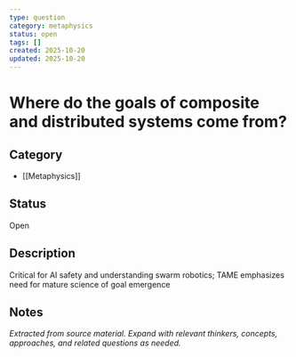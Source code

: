 ```yaml
---
type: question
category: metaphysics
status: open
tags: []
created: 2025-10-20
updated: 2025-10-20
---
```


# Where do the goals of composite and distributed systems come from?

## Category

- [[Metaphysics]]

## Status

Open

## Description

Critical for AI safety and understanding swarm robotics; TAME emphasizes need for mature science of goal emergence

## Notes

*Extracted from source material. Expand with relevant thinkers, concepts, approaches, and related questions as needed.*
